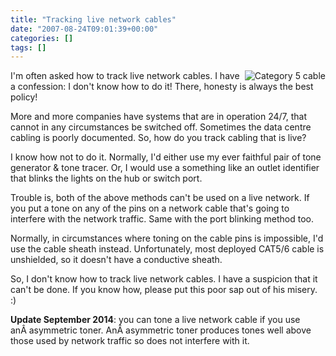 ```yaml
---
title: "Tracking live network cables"
date: "2007-08-24T09:01:39+00:00"
categories: []
tags: []
---
```


<img src="http://techteapot.com/wp-content/uploads/2007/08/200px-cat5.jpg" alt="Category 5 cable" align="right" />

I'm often asked how to track live network cables. I have a confession: I don't know how to do it! There, honesty is always the best policy!

More and more companies have systems that are in operation 24/7, that cannot in any circumstances be switched off. Sometimes the data centre cabling is poorly documented. So, how do you track cabling that is live?

I know how not to do it. Normally, I'd either use my ever faithful pair of tone generator &amp; tone tracer. Or, I would use a something like an outlet identifier that blinks the lights on the hub or switch port.

Trouble is, both of the above methods can't be used on a live network. If you put a tone on any of the pins on a network cable that's going to interfere with the network traffic. Same with the port blinking method too.

Normally, in circumstances where toning on the cable pins is impossible, I'd use the cable sheath instead. Unfortunately, most deployed CAT5/6 cable is unshielded, so it doesn't have a conductive sheath.

So, I don't know how to track live network cables. I have a suspicion that it can't be done. If you know how, please put this poor sap out of his misery. :)

<strong>Update September 2014</strong>: you can tone a live network cable if you use anÂ asymmetric toner. AnÂ asymmetric toner produces tones well above those used by network traffic so does not interfere with it.
